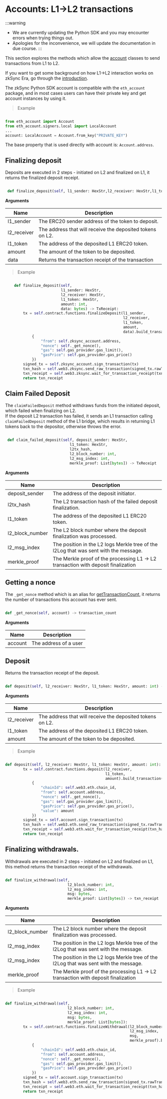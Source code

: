 # Accounts: L1->L2 transactions

:::warning
* We are currently updating the Python SDK and you may encounter errors when trying things out.
* Apologies for the inconvenience, we will update the documentation in due course.
:::

This section explores the methods which allow the [account](./accounts.md) classes to send transactions from L1 to L2.

If you want to get some background on how L1->L2 interaction works on zkSync Era, go through the [introduction](../../dev/developer-guides/bridging/l1-l2-interop.md).

The zkSync Python SDK account is compatible with the `eth_account` package, and in most cases users can have their private key and get account instances by using it.

> Example

```python

from eth_account import Account
from eth_account.signers.local import LocalAccount
...
account: LocalAccount = Account.from_key("PRIVATE_KEY")

```

The base property that is used directly with account is: `Account.address`.




## Finalizing deposit

Deposits are executed in 2 steps - initiated on L2 and finalized on L1, it returns the finalized deposit receipt.

```py

 def finalize_deposit(self, l1_sender: HexStr,l2_receiver: HexStr,l1_token: HexStr,amount: int, data: bytes) -> TxReceipt

```

**Arguments**

| Name        | Description                                               |
| ----------- | --------------------------------------------------------- |
| l1_sender   | The ERC20 sender address of the token to deposit.         |
| l2_receiver | The address that will receive the deposited tokens on L2. |
| l1_token    | The address of the deposited L1 ERC20 token.              |
| amount      | The amount of the token to be deposited.                  |
| data        | Returns the transaction receipt of the transaction        |

> Example

```py

    def finalize_deposit(self,
                         l1_sender: HexStr,
                         l2_receiver: HexStr,
                         l1_token: HexStr,
                         amount: int,
                         data: bytes) -> TxReceipt:
        tx = self.contract.functions.finalizeDeposit(l1_sender,
                                                     l2_receiver,
                                                     l1_token,
                                                     amount,
                                                     data).build_transaction(
            {
                "from": self.zksync_account.address,
                "nonce": self._get_nonce(),
                "gas": self.gas_provider.gas_limit(),
                "gasPrice": self.gas_provider.gas_price()
            })
        signed_tx = self.zksync_account.sign_transaction(tx)
        txn_hash = self.web3.zksync.send_raw_transaction(signed_tx.rawTransaction)
        txn_receipt = self.web3.zksync.wait_for_transaction_receipt(txn_hash)
        return txn_receipt

```

## Claim Failed Deposit

The `claimFailedDeposit` method withdraws funds from the initiated deposit, which failed when finalizing on L2.  
If the deposit L2 transaction has failed, it sends an L1 transaction calling `claimFailedDeposit` method of the L1 bridge, which results in returning L1 tokens back to the depositor, otherwise throws the error.

```py

 def claim_failed_deposit(self, deposit_sender: HexStr,
                             l1_token: HexStr,
                             l2tx_hash,
                             l2_block_number: int,
                             l2_msg_index: int,
                             merkle_proof: List[bytes]) -> TxReceipt

```

**Arguments**

| Name            | Description                                                                          |
| --------------- | ------------------------------------------------------------------------------------ |
| deposit_sender  | The address of the deposit initiator.                                                |
| l2tx_hash       | The L2 transaction hash of the failed deposit finalization.                          |
| l1_token        | The address of the deposited L1 ERC20 token.                                         |
| l2_block_number | The L2 block number where the deposit finalization was processed.                    |
| l2_msg_index    | The position in the L2 logs Merkle tree of the l2Log that was sent with the message. |
| merkle_proof    | The Merkle proof of the processing L1 -> L2 transaction with deposit finalization    |

## Getting a nonce

The `_get_nonce` method which is an alias for [getTransactionCount](https://web3py.readthedocs.io/en/v5/web3.eth.html?highlight=web3.eth.get_transaction_count#web3.eth.Eth.get_transaction_count), it returns the number of transactions this account has ever sent.

```py

def _get_nonce(self, account) -> transaction_count

```

**Arguments**

| Name    | Description           |
| ------- | --------------------- |
| account | The address of a user |

## Deposit

Returns the transaction receipt of the deposit.

```py

def deposit(self, l2_receiver: HexStr, l1_token: HexStr, amount: int) -> txn_receipt

```

**Arguments**

| Name        | Description                                               |
| ----------- | --------------------------------------------------------- |
| l2_receiver | The address that will receive the deposited tokens on L2. |
| l1_token    | The address of the deposited L1 ERC20 token.              |
| amount      | The amount of the token to be deposited.                  |

> Example

```py

def deposit(self, l2_receiver: HexStr, l1_token: HexStr, amount: int):
        tx = self.contract.functions.deposit(l2_receiver,
                                             l1_token,
                                             amount).build_transaction(
            {
                "chainId": self.web3.eth.chain_id,
                "from": self.account.address,
                "nonce": self._get_nonce(),
                "gas": self.gas_provider.gas_limit(),
                "gasPrice": self.gas_provider.gas_price(),
                "value": amount
            })
        signed_tx = self.account.sign_transaction(tx)
        txn_hash = self.web3.eth.send_raw_transaction(signed_tx.rawTransaction)
        txn_receipt = self.web3.eth.wait_for_transaction_receipt(txn_hash)
        return txn_receipt

```

## Finalizing withdrawals.

Withdrawals are executed in 2 steps - initiated on L2 and finalized on L1, this method returns the transaction receipt of the withdrawals.

```py

def finalize_withdrawal(self,
                            l2_block_number: int,
                            l2_msg_index: int,
                            msg: bytes,
                            merkle_proof: List[bytes]) -> txn_receipt

```

**Arguments**

| Name            | Description                                                                          |
| --------------- | ------------------------------------------------------------------------------------ |
| l2_block_number | The L2 block number where the deposit finalization was processed.                    |
| l2_msg_index    | The position in the L2 logs Merkle tree of the l2Log that was sent with the message. |
| l2_msg_index    | The position in the L2 logs Merkle tree of the l2Log that was sent with the message. |
| merkle_proof    | The Merkle proof of the processing L1 -> L2 transaction with deposit finalization    |

> Example

```py

def finalize_withdrawal(self,
                            l2_block_number: int,
                            l2_msg_index: int,
                            msg: bytes,
                            merkle_proof: List[bytes]):
        tx = self.contract.functions.finalizeWithdrawal(l2_block_number,
                                                        l2_msg_index,
                                                        msg,
                                                        merkle_proof).build_transaction(
            {
                "chainId": self.web3.eth.chain_id,
                "from": self.account.address,
                "nonce": self._get_nonce(),
                "gas": self.gas_provider.gas_limit(),
                "gasPrice": self.gas_provider.gas_price()
            })
        signed_tx = self.account.sign_transaction(tx)
        txn_hash = self.web3.eth.send_raw_transaction(signed_tx.rawTransaction)
        txn_receipt = self.web3.eth.wait_for_transaction_receipt(txn_hash)
        return txn_receipt

```
